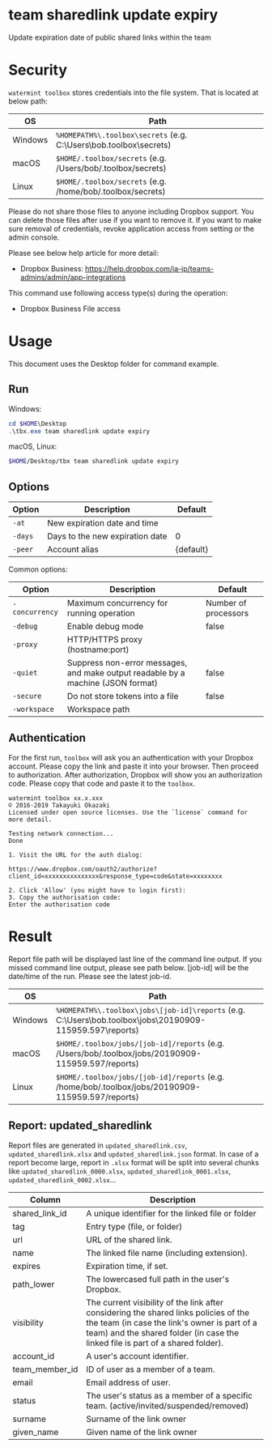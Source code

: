 # team sharedlink update expiry 

Update expiration date of public shared links within the team

# Security

`watermint toolbox` stores credentials into the file system. That is located at below path:

| OS       | Path                                                               |
| -------- | ------------------------------------------------------------------ |
| Windows  | `%HOMEPATH%\.toolbox\secrets` (e.g. C:\Users\bob\.toolbox\secrets) |
| macOS    | `$HOME/.toolbox/secrets` (e.g. /Users/bob/.toolbox/secrets)        |
| Linux    | `$HOME/.toolbox/secrets` (e.g. /home/bob/.toolbox/secrets)         |

Please do not share those files to anyone including Dropbox support.
You can delete those files after use if you want to remove it.
If you want to make sure removal of credentials, revoke application access from setting or the admin console.

Please see below help article for more detail:
* Dropbox Business: https://help.dropbox.com/ja-jp/teams-admins/admin/app-integrations

This command use following access type(s) during the operation:
* Dropbox Business File access

# Usage

This document uses the Desktop folder for command example. 

## Run

Windows:

```powershell
cd $HOME\Desktop
.\tbx.exe team sharedlink update expiry 
```

macOS, Linux:

```bash
$HOME/Desktop/tbx team sharedlink update expiry 
```

## Options

| Option  | Description                     | Default   |
|---------|---------------------------------|-----------|
| `-at`   | New expiration date and time    |           |
| `-days` | Days to the new expiration date | 0         |
| `-peer` | Account alias                   | {default} |

Common options:

| Option         | Description                                                                      | Default              |
|----------------|----------------------------------------------------------------------------------|----------------------|
| `-concurrency` | Maximum concurrency for running operation                                        | Number of processors |
| `-debug`       | Enable debug mode                                                                | false                |
| `-proxy`       | HTTP/HTTPS proxy (hostname:port)                                                 |                      |
| `-quiet`       | Suppress non-error messages, and make output readable by a machine (JSON format) | false                |
| `-secure`      | Do not store tokens into a file                                                  | false                |
| `-workspace`   | Workspace path                                                                   |                      |

## Authentication

For the first run, `toolbox` will ask you an authentication with your Dropbox account. 
Please copy the link and paste it into your browser. Then proceed to authorization.
After authorization, Dropbox will show you an authorization code.
Please copy that code and paste it to the `toolbox`.

```
watermint toolbox xx.x.xxx
© 2016-2019 Takayuki Okazaki
Licensed under open source licenses. Use the `license` command for more detail.

Testing network connection...
Done

1. Visit the URL for the auth dialog:

https://www.dropbox.com/oauth2/authorize?client_id=xxxxxxxxxxxxxxx&response_type=code&state=xxxxxxxx

2. Click 'Allow' (you might have to login first):
3. Copy the authorisation code:
Enter the authorisation code
```

# Result

Report file path will be displayed last line of the command line output.
If you missed command line output, please see path below.
[job-id] will be the date/time of the run. Please see the latest job-id.

| OS      | Path                                                                                                      |
| ------- | --------------------------------------------------------------------------------------------------------- |
| Windows | `%HOMEPATH%\.toolbox\jobs\[job-id]\reports` (e.g. C:\Users\bob\.toolbox\jobs\20190909-115959.597\reports) |
| macOS   | `$HOME/.toolbox/jobs/[job-id]/reports` (e.g. /Users/bob/.toolbox/jobs/20190909-115959.597/reports)        |
| Linux   | `$HOME/.toolbox/jobs/[job-id]/reports` (e.g. /home/bob/.toolbox/jobs/20190909-115959.597/reports)         |

## Report: updated_sharedlink 

Report files are generated in `updated_sharedlink.csv`, `updated_sharedlink.xlsx` and `updated_sharedlink.json` format.
In case of a report become large, report in `.xlsx` format will be split into several chunks
like `updated_sharedlink_0000.xlsx`, `updated_sharedlink_0001.xlsx`, `updated_sharedlink_0002.xlsx`...   

| Column         | Description                                                                                                                                                                                                             |
|----------------|-------------------------------------------------------------------------------------------------------------------------------------------------------------------------------------------------------------------------|
| shared_link_id | A unique identifier for the linked file or folder                                                                                                                                                                       |
| tag            | Entry type (file, or folder)                                                                                                                                                                                            |
| url            | URL of the shared link.                                                                                                                                                                                                 |
| name           | The linked file name (including extension).                                                                                                                                                                             |
| expires        | Expiration time, if set.                                                                                                                                                                                                |
| path_lower     | The lowercased full path in the user's Dropbox.                                                                                                                                                                         |
| visibility     | The current visibility of the link after considering the shared links policies of the the team (in case the link's owner is part of a team) and the shared folder (in case the linked file is part of a shared folder). |
| account_id     | A user's account identifier.                                                                                                                                                                                            |
| team_member_id | ID of user as a member of a team.                                                                                                                                                                                       |
| email          | Email address of user.                                                                                                                                                                                                  |
| status         | The user's status as a member of a specific team. (active/invited/suspended/removed)                                                                                                                                    |
| surname        | Surname of the link owner                                                                                                                                                                                               |
| given_name     | Given name of the link owner                                                                                                                                                                                            |

